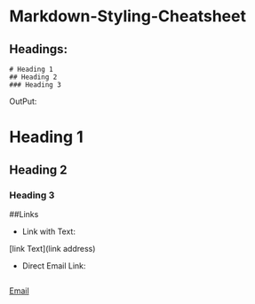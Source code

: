 # Markdown-Styling-Cheatsheet

## Headings:
```
# Heading 1
## Heading 2
### Heading 3
```
OutPut:

# Heading 1
## Heading 2
### Heading 3

##Links
- Link with Text:

[link Text](link address)


- Direct Email Link:
  
```[Email](mailto:sidratulmuntaha135@gmail.com)
```
[Email](mailto:sidratulmuntaha135@gmail.com)
